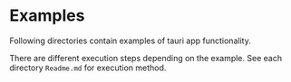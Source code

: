 # Examples

Following directories contain examples of tauri app functionality.

There are different execution steps depending on the example.  See each directory `Readme.md` for execution method.
